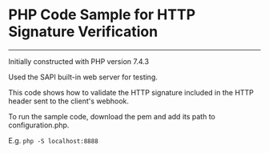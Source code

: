 # PHP Code Sample for HTTP Signature Verification

---

Initially constructed with PHP version 7.4.3

Used the SAPI built-in web server for testing.

This code shows how to validate the HTTP signature included in the HTTP header sent to the client's webhook.

To run the sample code, download the pem and add its path to configuration.php.

E.g. `php -S localhost:8888`
